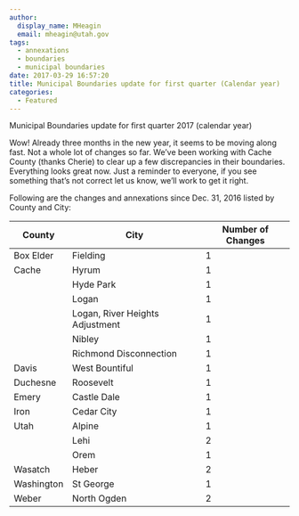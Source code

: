 ```yaml
---
author:
  display_name: MHeagin
  email: mheagin@utah.gov
tags:
  - annexations
  - boundaries
  - municipal boundaries
date: 2017-03-29 16:57:20
title: Municipal Boundaries update for first quarter (Calendar year)
categories:
  - Featured
---
```


Municipal Boundaries update for first quarter 2017 (calendar year)

Wow! Already three months in the new year, it seems to be moving along fast.
Not a whole lot of changes so far. We’ve been working with Cache County (thanks Cherie) to clear up a few discrepancies in their boundaries. Everything looks great now.
Just a reminder to everyone, if you see something that’s not correct let us know, we’ll work to get it right.

Following are the changes and annexations since Dec. 31, 2016 listed by County and City:

| County | City | Number of Changes |
| --- | --- | --- |
| Box Elder | Fielding | 1 |
| Cache | Hyrum | 1 |
| | Hyde Park | 1 |
| | Logan | 1 |
| | Logan, River Heights Adjustment | 1 |
| | Nibley | 1 |
| | Richmond Disconnection | 1 |
| Davis | West Bountiful | 1 |
| Duchesne | Roosevelt | 1 |
| Emery | Castle Dale  | 1 |
| Iron | Cedar City | 1 |
| Utah | Alpine | 1 |
| | Lehi | 2 |
| | Orem | 1 |
| Wasatch | Heber | 2 |
| Washington | St George | 1 |
| Weber | North Ogden | 2 |

